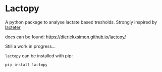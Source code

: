 # Lactopy

A python package to analyse lactate based tresholds. Strongly inspired by [lacteter](https://github.com/fmmattioni/lactater)

docs can be found: https://dierickxsimon.github.io/lactopy/

Still a work in progress...


`lactopy` can be installed with pip:

```bash
pip install lactopy
```
